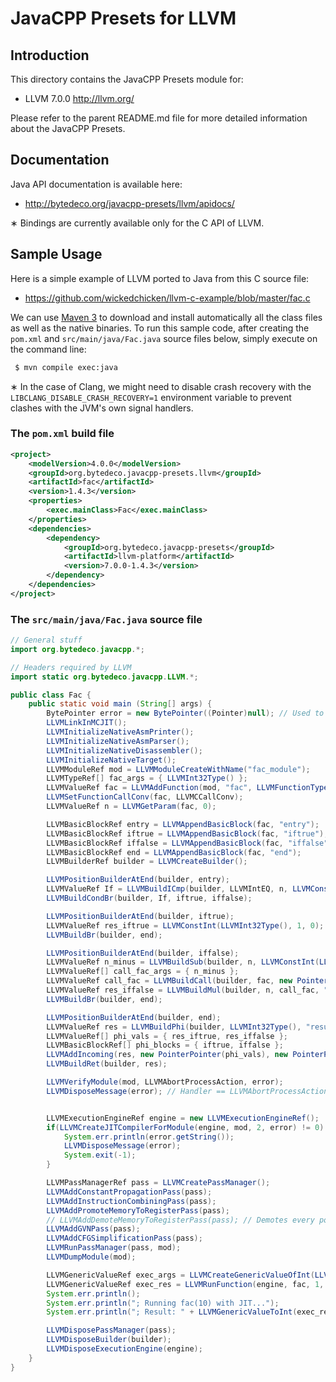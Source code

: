 JavaCPP Presets for LLVM
========================

Introduction
------------
This directory contains the JavaCPP Presets module for:

 * LLVM 7.0.0  http://llvm.org/

Please refer to the parent README.md file for more detailed information about the JavaCPP Presets.


Documentation
-------------
Java API documentation is available here:

 * http://bytedeco.org/javacpp-presets/llvm/apidocs/

&lowast; Bindings are currently available only for the C API of LLVM.


Sample Usage
------------
Here is a simple example of LLVM ported to Java from this C source file:

 * https://github.com/wickedchicken/llvm-c-example/blob/master/fac.c

We can use [Maven 3](http://maven.apache.org/) to download and install automatically all the class files as well as the native binaries. To run this sample code, after creating the `pom.xml` and `src/main/java/Fac.java` source files below, simply execute on the command line:
```bash
 $ mvn compile exec:java
```

&lowast; In the case of Clang, we might need to disable crash recovery with the `LIBCLANG_DISABLE_CRASH_RECOVERY=1` environment variable to prevent clashes with the JVM's own signal handlers.

### The `pom.xml` build file
```xml
<project>
    <modelVersion>4.0.0</modelVersion>
    <groupId>org.bytedeco.javacpp-presets.llvm</groupId>
    <artifactId>fac</artifactId>
    <version>1.4.3</version>
    <properties>
        <exec.mainClass>Fac</exec.mainClass>
    </properties>
    <dependencies>
        <dependency>
            <groupId>org.bytedeco.javacpp-presets</groupId>
            <artifactId>llvm-platform</artifactId>
            <version>7.0.0-1.4.3</version>
        </dependency>
    </dependencies>
</project>
```

### The `src/main/java/Fac.java` source file
```java
// General stuff
import org.bytedeco.javacpp.*;

// Headers required by LLVM
import static org.bytedeco.javacpp.LLVM.*;

public class Fac {
    public static void main (String[] args) {
        BytePointer error = new BytePointer((Pointer)null); // Used to retrieve messages from functions
        LLVMLinkInMCJIT();
        LLVMInitializeNativeAsmPrinter();
        LLVMInitializeNativeAsmParser();
        LLVMInitializeNativeDisassembler();
        LLVMInitializeNativeTarget();
        LLVMModuleRef mod = LLVMModuleCreateWithName("fac_module");
        LLVMTypeRef[] fac_args = { LLVMInt32Type() };
        LLVMValueRef fac = LLVMAddFunction(mod, "fac", LLVMFunctionType(LLVMInt32Type(), fac_args[0], 1, 0));
        LLVMSetFunctionCallConv(fac, LLVMCCallConv);
        LLVMValueRef n = LLVMGetParam(fac, 0);

        LLVMBasicBlockRef entry = LLVMAppendBasicBlock(fac, "entry");
        LLVMBasicBlockRef iftrue = LLVMAppendBasicBlock(fac, "iftrue");
        LLVMBasicBlockRef iffalse = LLVMAppendBasicBlock(fac, "iffalse");
        LLVMBasicBlockRef end = LLVMAppendBasicBlock(fac, "end");
        LLVMBuilderRef builder = LLVMCreateBuilder();

        LLVMPositionBuilderAtEnd(builder, entry);
        LLVMValueRef If = LLVMBuildICmp(builder, LLVMIntEQ, n, LLVMConstInt(LLVMInt32Type(), 0, 0), "n == 0");
        LLVMBuildCondBr(builder, If, iftrue, iffalse);

        LLVMPositionBuilderAtEnd(builder, iftrue);
        LLVMValueRef res_iftrue = LLVMConstInt(LLVMInt32Type(), 1, 0);
        LLVMBuildBr(builder, end);

        LLVMPositionBuilderAtEnd(builder, iffalse);
        LLVMValueRef n_minus = LLVMBuildSub(builder, n, LLVMConstInt(LLVMInt32Type(), 1, 0), "n - 1");
        LLVMValueRef[] call_fac_args = { n_minus };
        LLVMValueRef call_fac = LLVMBuildCall(builder, fac, new PointerPointer(call_fac_args), 1, "fac(n - 1)");
        LLVMValueRef res_iffalse = LLVMBuildMul(builder, n, call_fac, "n * fac(n - 1)");
        LLVMBuildBr(builder, end);

        LLVMPositionBuilderAtEnd(builder, end);
        LLVMValueRef res = LLVMBuildPhi(builder, LLVMInt32Type(), "result");
        LLVMValueRef[] phi_vals = { res_iftrue, res_iffalse };
        LLVMBasicBlockRef[] phi_blocks = { iftrue, iffalse };
        LLVMAddIncoming(res, new PointerPointer(phi_vals), new PointerPointer(phi_blocks), 2);
        LLVMBuildRet(builder, res);

        LLVMVerifyModule(mod, LLVMAbortProcessAction, error);
        LLVMDisposeMessage(error); // Handler == LLVMAbortProcessAction -> No need to check errors


        LLVMExecutionEngineRef engine = new LLVMExecutionEngineRef();
        if(LLVMCreateJITCompilerForModule(engine, mod, 2, error) != 0) {
            System.err.println(error.getString());
            LLVMDisposeMessage(error);
            System.exit(-1);
        }

        LLVMPassManagerRef pass = LLVMCreatePassManager();
        LLVMAddConstantPropagationPass(pass);
        LLVMAddInstructionCombiningPass(pass);
        LLVMAddPromoteMemoryToRegisterPass(pass);
        // LLVMAddDemoteMemoryToRegisterPass(pass); // Demotes every possible value to memory
        LLVMAddGVNPass(pass);
        LLVMAddCFGSimplificationPass(pass);
        LLVMRunPassManager(pass, mod);
        LLVMDumpModule(mod);

        LLVMGenericValueRef exec_args = LLVMCreateGenericValueOfInt(LLVMInt32Type(), 10, 0);
        LLVMGenericValueRef exec_res = LLVMRunFunction(engine, fac, 1, exec_args);
        System.err.println();
        System.err.println("; Running fac(10) with JIT...");
        System.err.println("; Result: " + LLVMGenericValueToInt(exec_res, 0));

        LLVMDisposePassManager(pass);
        LLVMDisposeBuilder(builder);
        LLVMDisposeExecutionEngine(engine);
    }
}
```
